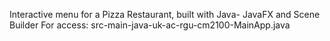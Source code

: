Interactive menu for a Pizza Restaurant, built with Java- JavaFX and Scene Builder
For access: src-main-java-uk-ac-rgu-cm2100-MainApp.java
